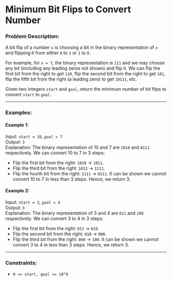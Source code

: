 # Minimum Bit Flips to Convert Number

### Problem Description:
A bit flip of a number `x` is choosing a bit in the binary representation of `x` and flipping it from either `0` to `1` or `1` to `0`.

For example, for `x = 7`, the binary representation is `111` and we may choose any bit (including any leading zeros not shown) and flip it. We can flip the first bit from the right to get `110`, flip the second bit from the right to get `101`, flip the fifth bit from the right (a leading zero) to get `10111`, etc.

Given two integers `start` and `goal`, return the minimum number of bit flips to convert `start` to `goal`.

---

### Examples:

#### Example 1:
Input: `start = 10`, `goal = 7`  
Output: `3`  
Explanation: The binary representation of 10 and 7 are `1010` and `0111` respectively. We can convert 10 to 7 in 3 steps:
- Flip the first bit from the right: `1010` -> `1011`.
- Flip the third bit from the right: `1011` -> `1111`.
- Flip the fourth bit from the right: `1111` -> `0111`.
It can be shown we cannot convert 10 to 7 in less than 3 steps. Hence, we return 3.

#### Example 2:
Input: `start = 3`, `goal = 4`  
Output: `3`  
Explanation: The binary representation of 3 and 4 are `011` and `100` respectively. We can convert 3 to 4 in 3 steps:
- Flip the first bit from the right: `011` -> `010`.
- Flip the second bit from the right: `010` -> `000`.
- Flip the third bit from the right: `000` -> `100`.
It can be shown we cannot convert 3 to 4 in less than 3 steps. Hence, we return 3.

---

### Constraints:
- `0 <= start, goal <= 10^9`
